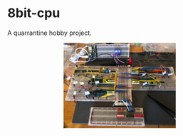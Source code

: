 # 8bit-cpu

A quarrantine hobby project.

<p align="center">
	<img width="50%" src="docs/assets/img/8-bit_CPU.jpg?raw=true">
</p>
